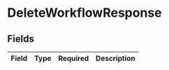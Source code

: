 # DeleteWorkflowResponse


## Fields

| Field       | Type        | Required    | Description |
| ----------- | ----------- | ----------- | ----------- |